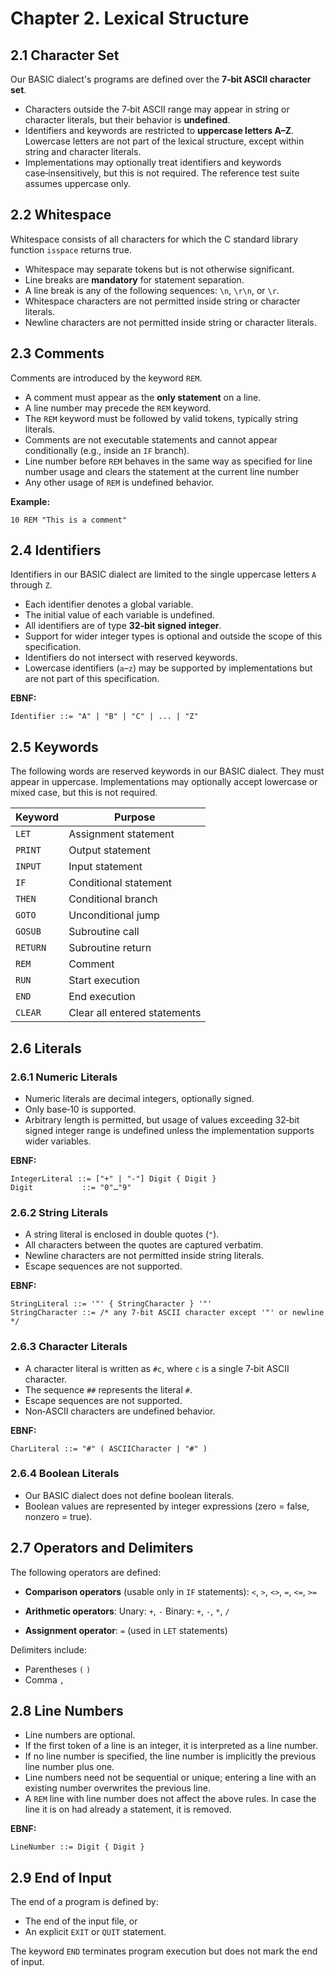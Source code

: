 # Chapter 2. Lexical Structure

## 2.1 Character Set
Our BASIC dialect's programs are defined over the **7‑bit ASCII character set**.
- Characters outside the 7‑bit ASCII range may appear in string or character literals, but their behavior is **undefined**.
- Identifiers and keywords are restricted to **uppercase letters A–Z**. Lowercase letters are not part of the lexical structure, except within string and character literals.
- Implementations may optionally treat identifiers and keywords case‑insensitively, but this is not required. The reference test suite assumes uppercase only.

## 2.2 Whitespace
Whitespace consists of all characters for which the C standard library function `isspace` returns true.
- Whitespace may separate tokens but is not otherwise significant.
- Line breaks are **mandatory** for statement separation.
- A line break is any of the following sequences: `\n`, `\r\n`, or `\r`.
- Whitespace characters are not permitted inside string or character literals.
- Newline characters are not permitted inside string or character literals.

## 2.3 Comments
Comments are introduced by the keyword `REM`.
- A comment must appear as the **only statement** on a line.
- A line number may precede the `REM` keyword.
- The `REM` keyword must be followed by valid tokens, typically string literals.
- Comments are not executable statements and cannot appear conditionally (e.g., inside an `IF` branch).
- Line number before `REM` behaves in the same way as specified for line number usage and clears the statement at the current line number
- Any other usage of `REM` is undefined behavior.

**Example:**
```
10 REM "This is a comment"
```

## 2.4 Identifiers
Identifiers in our BASIC dialect are limited to the single uppercase letters `A` through `Z`.
- Each identifier denotes a global variable.
- The initial value of each variable is undefined.
- All identifiers are of type **32‑bit signed integer**.
- Support for wider integer types is optional and outside the scope of this specification.
- Identifiers do not intersect with reserved keywords.
- Lowercase identifiers (`a`–`z`) may be supported by implementations but are not part of this specification.

**EBNF:**
```
Identifier ::= "A" | "B" | "C" | ... | "Z"
```

## 2.5 Keywords
The following words are reserved keywords in our BASIC dialect. They must appear in uppercase. Implementations may optionally accept lowercase or mixed case, but this is not required.

| Keyword  | Purpose                      |
| -------- | ---------------------------- |
| `LET`    | Assignment statement         |
| `PRINT`  | Output statement             |
| `INPUT`  | Input statement              |
| `IF`     | Conditional statement        |
| `THEN`   | Conditional branch           |
| `GOTO`   | Unconditional jump           |
| `GOSUB`  | Subroutine call              |
| `RETURN` | Subroutine return            |
| `REM`    | Comment                      |
| `RUN`    | Start execution              |
| `END`    | End execution                |
| `CLEAR`  | Clear all entered statements |

## 2.6 Literals

### 2.6.1 Numeric Literals
- Numeric literals are decimal integers, optionally signed.
- Only base‑10 is supported.
- Arbitrary length is permitted, but usage of values exceeding 32‑bit signed integer range is undefined unless the implementation supports wider variables.

**EBNF:**
```
IntegerLiteral ::= ["+" | "-"] Digit { Digit }
Digit           ::= "0"…"9"
```

### 2.6.2 String Literals
- A string literal is enclosed in double quotes (`"`).
- All characters between the quotes are captured verbatim.
- Newline characters are not permitted inside string literals.
- Escape sequences are not supported.

**EBNF:**
```
StringLiteral ::= '"' { StringCharacter } '"'
StringCharacter ::= /* any 7-bit ASCII character except '"' or newline */
```

### 2.6.3 Character Literals
- A character literal is written as `#c`, where `c` is a single 7‑bit ASCII character.
- The sequence `##` represents the literal `#`.
- Escape sequences are not supported.
- Non‑ASCII characters are undefined behavior.

**EBNF:**
```
CharLiteral ::= "#" ( ASCIICharacter | "#" )
```

### 2.6.4 Boolean Literals
- Our BASIC dialect does not define boolean literals.  
- Boolean values are represented by integer expressions (zero = false, nonzero = true).

## 2.7 Operators and Delimiters
The following operators are defined:

- **Comparison operators** (usable only in `IF` statements):
  `<`, `>`, `<>`, `=`, `<=`, `>=`

- **Arithmetic operators**:
  Unary: `+`, `-`
  Binary: `+`, `-`, `*`, `/`

- **Assignment operator**:
  `=` (used in `LET` statements)

Delimiters include:
- Parentheses `(` `)`
- Comma `,`

## 2.8 Line Numbers
- Line numbers are optional.
- If the first token of a line is an integer, it is interpreted as a line number.
- If no line number is specified, the line number is implicitly the previous line number plus one.
- Line numbers need not be sequential or unique; entering a line with an existing number overwrites the previous line.
- A `REM` line with line number does not affect the above rules. In case the line it is on had already a statement, it is removed.

**EBNF:**
```
LineNumber ::= Digit { Digit }
```

## 2.9 End of Input
The end of a program is defined by:
- The end of the input file, or
- An explicit `EXIT` or `QUIT` statement.

The keyword `END` terminates program execution but does not mark the end of input.
